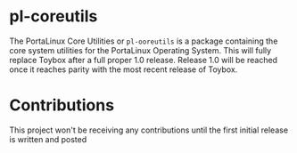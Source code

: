 # pl-coreutils

The PortaLinux Core Utilities or `pl-ooreutils` is a package containing the
core system utilities for the PortaLinux Operating System. This will fully
replace Toybox after a full proper 1.0 release. Release 1.0 will be reached
once it reaches parity with the most recent release of Toybox. 

# Contributions

This project won't be receiving any contributions until the first initial
release is written and posted
